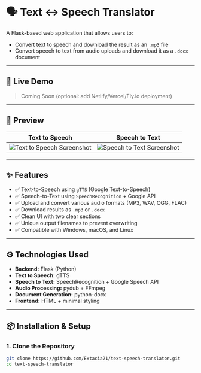 # 🗣️ Text ↔ Speech Translator

A Flask-based web application that allows users to:
- Convert text to speech and download the result as an `.mp3` file
- Convert speech to text from audio uploads and download it as a `.docx` document

---

## 🔗 Live Demo

> Coming Soon (optional: add Netlify/Vercel/Fly.io deployment)

---

## 📸 Preview

| Text to Speech | Speech to Text |
|----------------|----------------|
| ![Text to Speech Screenshot](preview1.png) | ![Speech to Text Screenshot](preview2.png) |

---

## ✨ Features

- ✅ Text-to-Speech using `gTTS` (Google Text-to-Speech)
- ✅ Speech-to-Text using `SpeechRecognition` + Google API
- ✅ Upload and convert various audio formats (MP3, WAV, OGG, FLAC)
- ✅ Download results as `.mp3` or `.docx`
- ✅ Clean UI with two clear sections
- ✅ Unique output filenames to prevent overwriting
- ✅ Compatible with Windows, macOS, and Linux

---

## ⚙️ Technologies Used

- **Backend:** Flask (Python)
- **Text to Speech:** gTTS
- **Speech to Text:** SpeechRecognition + Google Speech API
- **Audio Processing:** pydub + FFmpeg
- **Document Generation:** python-docx
- **Frontend:** HTML + minimal styling

---

## 📦 Installation & Setup

### 1. Clone the Repository

```bash
git clone https://github.com/Extacia21/text-speech-translator.git
cd text-speech-translator
